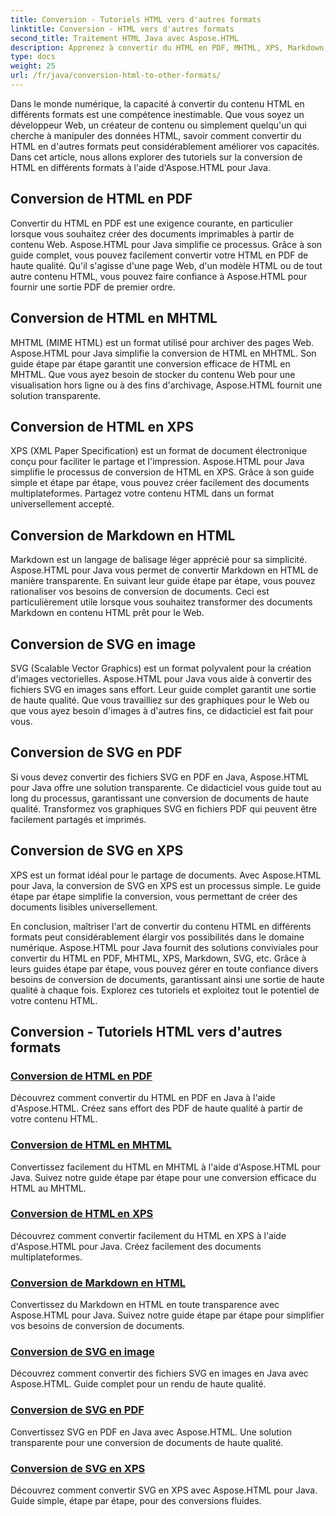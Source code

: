 ```yaml
---
title: Conversion - Tutoriels HTML vers d'autres formats
linktitle: Conversion - HTML vers d'autres formats
second_title: Traitement HTML Java avec Aspose.HTML
description: Apprenez à convertir du HTML en PDF, MHTML, XPS, Markdown, SVG et bien plus encore en Java à l'aide d'Aspose.HTML. Des conversions de documents de haute qualité simplifiées.
type: docs
weight: 25
url: /fr/java/conversion-html-to-other-formats/
---
```


Dans le monde numérique, la capacité à convertir du contenu HTML en différents formats est une compétence inestimable. Que vous soyez un développeur Web, un créateur de contenu ou simplement quelqu'un qui cherche à manipuler des données HTML, savoir comment convertir du HTML en d'autres formats peut considérablement améliorer vos capacités. Dans cet article, nous allons explorer des tutoriels sur la conversion de HTML en différents formats à l'aide d'Aspose.HTML pour Java.

## Conversion de HTML en PDF

Convertir du HTML en PDF est une exigence courante, en particulier lorsque vous souhaitez créer des documents imprimables à partir de contenu Web. Aspose.HTML pour Java simplifie ce processus. Grâce à son guide complet, vous pouvez facilement convertir votre HTML en PDF de haute qualité. Qu'il s'agisse d'une page Web, d'un modèle HTML ou de tout autre contenu HTML, vous pouvez faire confiance à Aspose.HTML pour fournir une sortie PDF de premier ordre.

## Conversion de HTML en MHTML

MHTML (MIME HTML) est un format utilisé pour archiver des pages Web. Aspose.HTML pour Java simplifie la conversion de HTML en MHTML. Son guide étape par étape garantit une conversion efficace de HTML en MHTML. Que vous ayez besoin de stocker du contenu Web pour une visualisation hors ligne ou à des fins d'archivage, Aspose.HTML fournit une solution transparente.

## Conversion de HTML en XPS

XPS (XML Paper Specification) est un format de document électronique conçu pour faciliter le partage et l'impression. Aspose.HTML pour Java simplifie le processus de conversion de HTML en XPS. Grâce à son guide simple et étape par étape, vous pouvez créer facilement des documents multiplateformes. Partagez votre contenu HTML dans un format universellement accepté.

## Conversion de Markdown en HTML

Markdown est un langage de balisage léger apprécié pour sa simplicité. Aspose.HTML pour Java vous permet de convertir Markdown en HTML de manière transparente. En suivant leur guide étape par étape, vous pouvez rationaliser vos besoins de conversion de documents. Ceci est particulièrement utile lorsque vous souhaitez transformer des documents Markdown en contenu HTML prêt pour le Web.

## Conversion de SVG en image

SVG (Scalable Vector Graphics) est un format polyvalent pour la création d'images vectorielles. Aspose.HTML pour Java vous aide à convertir des fichiers SVG en images sans effort. Leur guide complet garantit une sortie de haute qualité. Que vous travailliez sur des graphiques pour le Web ou que vous ayez besoin d'images à d'autres fins, ce didacticiel est fait pour vous.

## Conversion de SVG en PDF

Si vous devez convertir des fichiers SVG en PDF en Java, Aspose.HTML pour Java offre une solution transparente. Ce didacticiel vous guide tout au long du processus, garantissant une conversion de documents de haute qualité. Transformez vos graphiques SVG en fichiers PDF qui peuvent être facilement partagés et imprimés.

## Conversion de SVG en XPS

XPS est un format idéal pour le partage de documents. Avec Aspose.HTML pour Java, la conversion de SVG en XPS est un processus simple. Le guide étape par étape simplifie la conversion, vous permettant de créer des documents lisibles universellement.

En conclusion, maîtriser l'art de convertir du contenu HTML en différents formats peut considérablement élargir vos possibilités dans le domaine numérique. Aspose.HTML pour Java fournit des solutions conviviales pour convertir du HTML en PDF, MHTML, XPS, Markdown, SVG, etc. Grâce à leurs guides étape par étape, vous pouvez gérer en toute confiance divers besoins de conversion de documents, garantissant ainsi une sortie de haute qualité à chaque fois. Explorez ces tutoriels et exploitez tout le potentiel de votre contenu HTML.

## Conversion - Tutoriels HTML vers d'autres formats
### [Conversion de HTML en PDF](./convert-html-to-pdf/)
Découvrez comment convertir du HTML en PDF en Java à l'aide d'Aspose.HTML. Créez sans effort des PDF de haute qualité à partir de votre contenu HTML.
### [Conversion de HTML en MHTML](./convert-html-to-mhtml/)
Convertissez facilement du HTML en MHTML à l'aide d'Aspose.HTML pour Java. Suivez notre guide étape par étape pour une conversion efficace du HTML au MHTML.
### [Conversion de HTML en XPS](./convert-html-to-xps/)
Découvrez comment convertir facilement du HTML en XPS à l'aide d'Aspose.HTML pour Java. Créez facilement des documents multiplateformes.
### [Conversion de Markdown en HTML](./convert-markdown-to-html/)
Convertissez du Markdown en HTML en toute transparence avec Aspose.HTML pour Java. Suivez notre guide étape par étape pour simplifier vos besoins de conversion de documents.
### [Conversion de SVG en image](./convert-svg-to-image/)
Découvrez comment convertir des fichiers SVG en images en Java avec Aspose.HTML. Guide complet pour un rendu de haute qualité.
### [Conversion de SVG en PDF](./convert-svg-to-pdf/)
Convertissez SVG en PDF en Java avec Aspose.HTML. Une solution transparente pour une conversion de documents de haute qualité.
### [Conversion de SVG en XPS](./convert-svg-to-xps/)
Découvrez comment convertir SVG en XPS avec Aspose.HTML pour Java. Guide simple, étape par étape, pour des conversions fluides.